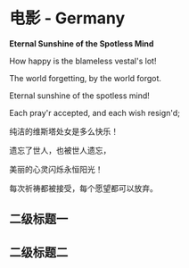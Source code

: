 # 电影 - Germany

**Eternal Sunshine of the Spotless Mind**

How happy is the blameless vestal's lot!

The world forgetting, by the world forgot.

Eternal sunshine of the spotless mind!

Each pray'r accepted, and each wish resign'd;

纯洁的维斯塔处女是多么快乐！

遗忘了世人，也被世人遗忘，

美丽的心灵闪烁永恒阳光！

每次祈祷都被接受，每个愿望都可以放弃。

## 二级标题一

## 二级标题二
